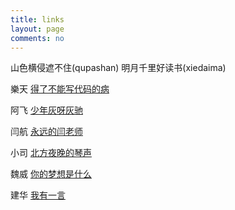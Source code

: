 ```yaml
---
title: links
layout: page
comments: no
---
```

山色横侵遮不住(qupashan) 明月千里好读书(xiedaima)

樂天    [得了不能写代码的病](http://letiantian.me)

阿飞    [少年灰呀灰驰](http://kangkona.github.io)

闫航    [永远的闫老师](http://hyan.in)

小司    [北方夜晚的琴声](http://sinb.github.io)
 
魏威    [你的梦想是什么](http://blog.lastww.com)

建华    [我有一言](http://liticer.github.io/)
